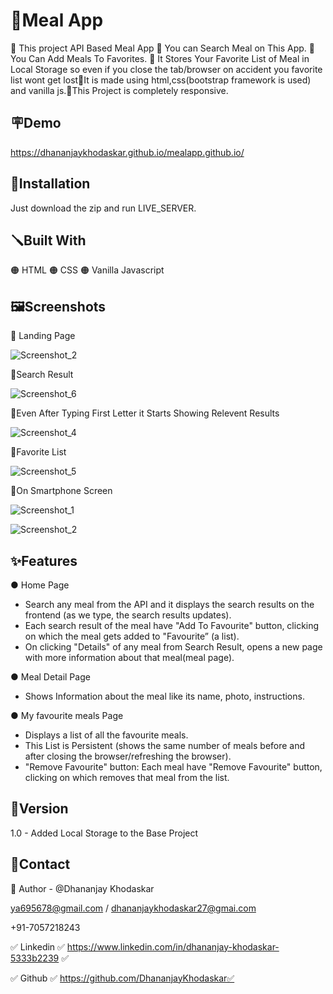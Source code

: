 
# 🍔Meal App 

🔴 This project API Based Meal App 🔴 You can Search Meal on This App. 🔴 You Can Add Meals To Favorites. 🔴 It Stores Your Favorite List of Meal in Local Storage so even if you close the tab/browser on accident you favorite list wont get lost🔴It is made using html,css(bootstrap framework is used) and vanilla js.🔴This Project is completely responsive.


## 🪧Demo

https://dhananjaykhodaskar.github.io/mealapp.github.io/



## 📐Installation
Just download the zip and run LIVE_SERVER.
## 🪛Built With
🟠 HTML 🟠 CSS 🟠 Vanilla Javascript
## 🖼️Screenshots
🔴 Landing Page

![Screenshot_2](https://user-images.githubusercontent.com/125384723/220148277-b4d9c9f4-66d4-4ae0-ad6d-8aabe7cb4c7c.png)

🔴Search Result 

![Screenshot_6](https://user-images.githubusercontent.com/125384723/220148797-83371248-20ba-49e2-843b-99766342fcdb.png)


🔴Even After Typing First Letter it Starts Showing Relevent Results

![Screenshot_4](https://user-images.githubusercontent.com/125384723/220149376-1eb16780-b95b-4121-9a33-a9f64ba6fc29.png)

🔴Favorite List

![Screenshot_5](https://user-images.githubusercontent.com/125384723/220149617-eec84752-9092-4477-9d14-2e5fbb3d26c6.png)

🔴On Smartphone Screen

![Screenshot_1](https://user-images.githubusercontent.com/125384723/220150175-ce646d7d-5f0c-4072-9ea5-ab0996fb9367.png)

![Screenshot_2](https://user-images.githubusercontent.com/125384723/220150184-36320b59-e6bf-4e6a-9865-d4897c7f179f.png)

## ✨Features

● Home Page
 
  * Search any meal from the API and it displays the search results on the frontend (as
    we type, the search results updates).
  * Each search result of the meal  have "Add To Favourite" button, clicking on which
    the meal gets added to "Favourite” (a list).
  * On clicking "Details" of any meal from Search Result, opens a new page with more
    information about that meal(meal page).
    
● Meal Detail Page
  * Shows Information about the meal like its name, photo, instructions.
  
● My favourite meals Page
  * Displays a list of all the favourite meals.
  * This List is Persistent (shows the same number of meals before and after
    closing the browser/refreshing the browser).
  * "Remove Favourite" button: Each meal have "Remove Favourite"
    button, clicking on which removes that meal from the list.
   
## 🚦Version
1.0 - Added Local Storage to the Base Project
## 👦Contact
🔗 Author - @Dhananjay Khodaskar 

ya695678@gmail.com / dhananjaykhodaskar27@gmai.com 

+91-7057218243

✅ Linkedin ✅ https://www.linkedin.com/in/dhananjay-khodaskar-5333b2239 ✅

✅ Github   ✅ https://github.com/DhananjayKhodaskar✅

